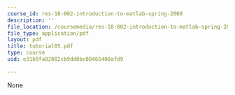 ```yaml
---
course_id: res-18-002-introduction-to-matlab-spring-2008
description: ''
file_location: /coursemedia/res-18-002-introduction-to-matlab-spring-2008/e31b9fa82082cb9dd0bc08465400afd9_tutorial05.pdf
file_type: application/pdf
layout: pdf
title: tutorial05.pdf
type: course
uid: e31b9fa82082cb9dd0bc08465400afd9

---
```

None